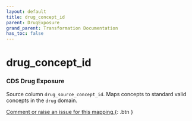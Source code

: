 ```yaml
---
layout: default
title: drug_concept_id
parent: DrugExposure
grand_parent: Transformation Documentation
has_toc: false
---
```

# drug_concept_id
### CDS Drug Exposure
Source column  `drug_source_concept_id`.
Maps concepts to standard valid concepts in the `drug` domain.

[Comment or raise an issue for this mapping.](https://github.com/answerdigital/oxford-omop-data-mapper/issues/new?title=OMOP%20DrugExposure%20table%20drug_concept_id%20field%20CDS%20Drug%20Exposure%20mapping){: .btn }
